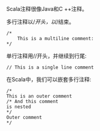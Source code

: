 Scala注释很像Java和C ++注释。

多行注释以/_开头，以_/结束。

```
/*
    This is a multiline comment:
*/

```

单行注释用//开头，并继续到行尾:

```
// This is a single line comment

```

在Scala中，我们可以嵌套多行注释:

```
/*
This is an outer comment
/* And this comment
is nested
*/
Outer comment
*/

```
